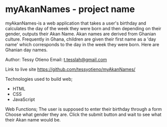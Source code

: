 # myAkanNames - project name

myAkanNames-is a web application that takes a user's birthday and calculates the day of the week they were born and then depending on their gender, outputs their Akan Name. Akan names are derived from Ghanian culture. Frequently in Ghana, children are given their first name as a 'day name' which corresponds to the day in the week they were born. Here are Ghanian day names.

Author: Tessy Otieno
Email: t.tesslah@gmail.com

Link to live site https://github.com/tessyotieno/myAkanNames/

Technologies used to build web; 
* HTML
* CSS
* JavaScript

Web Functions;
The user is supposed to enter their birthday through a form 
Choose what gender they are.
Click the submit button and wait to see what their Akan name would be.
